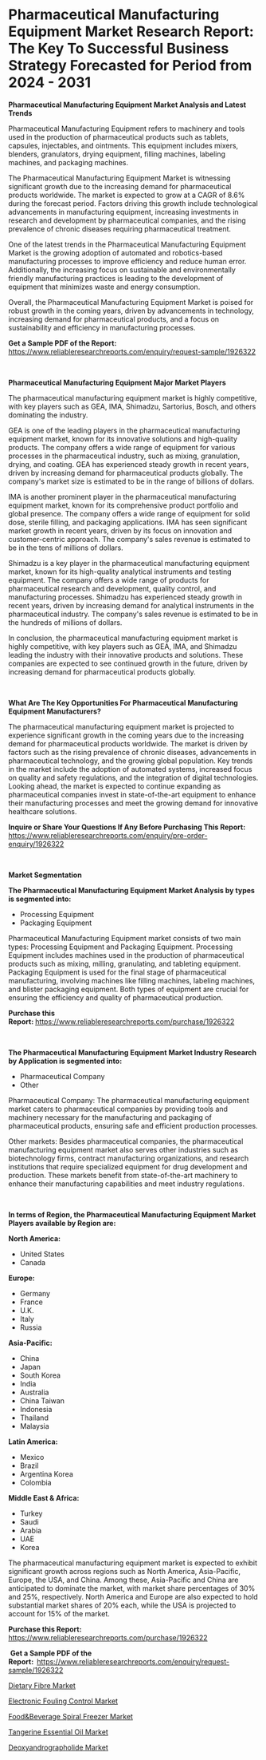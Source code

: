 <p><h1>Pharmaceutical Manufacturing Equipment Market Research Report: The Key To Successful Business Strategy Forecasted for Period from 2024 - 2031</h1></p><p><strong>Pharmaceutical Manufacturing Equipment Market Analysis and Latest Trends</strong></p>
<p><p>Pharmaceutical Manufacturing Equipment refers to machinery and tools used in the production of pharmaceutical products such as tablets, capsules, injectables, and ointments. This equipment includes mixers, blenders, granulators, drying equipment, filling machines, labeling machines, and packaging machines.</p><p>The Pharmaceutical Manufacturing Equipment Market is witnessing significant growth due to the increasing demand for pharmaceutical products worldwide. The market is expected to grow at a CAGR of 8.6% during the forecast period. Factors driving this growth include technological advancements in manufacturing equipment, increasing investments in research and development by pharmaceutical companies, and the rising prevalence of chronic diseases requiring pharmaceutical treatment.</p><p>One of the latest trends in the Pharmaceutical Manufacturing Equipment Market is the growing adoption of automated and robotics-based manufacturing processes to improve efficiency and reduce human error. Additionally, the increasing focus on sustainable and environmentally friendly manufacturing practices is leading to the development of equipment that minimizes waste and energy consumption.</p><p>Overall, the Pharmaceutical Manufacturing Equipment Market is poised for robust growth in the coming years, driven by advancements in technology, increasing demand for pharmaceutical products, and a focus on sustainability and efficiency in manufacturing processes.</p></p>
<p><strong>Get a Sample PDF of the Report:&nbsp;</strong> <a href="https://www.reliableresearchreports.com/enquiry/request-sample/1926322">https://www.reliableresearchreports.com/enquiry/request-sample/1926322</a></p>
<p>&nbsp;</p>
<p><strong>Pharmaceutical Manufacturing Equipment Major Market Players</strong></p>
<p><p>The pharmaceutical manufacturing equipment market is highly competitive, with key players such as GEA, IMA, Shimadzu, Sartorius, Bosch, and others dominating the industry.</p><p>GEA is one of the leading players in the pharmaceutical manufacturing equipment market, known for its innovative solutions and high-quality products. The company offers a wide range of equipment for various processes in the pharmaceutical industry, such as mixing, granulation, drying, and coating. GEA has experienced steady growth in recent years, driven by increasing demand for pharmaceutical products globally. The company's market size is estimated to be in the range of billions of dollars.</p><p>IMA is another prominent player in the pharmaceutical manufacturing equipment market, known for its comprehensive product portfolio and global presence. The company offers a wide range of equipment for solid dose, sterile filling, and packaging applications. IMA has seen significant market growth in recent years, driven by its focus on innovation and customer-centric approach. The company's sales revenue is estimated to be in the tens of millions of dollars.</p><p>Shimadzu is a key player in the pharmaceutical manufacturing equipment market, known for its high-quality analytical instruments and testing equipment. The company offers a wide range of products for pharmaceutical research and development, quality control, and manufacturing processes. Shimadzu has experienced steady growth in recent years, driven by increasing demand for analytical instruments in the pharmaceutical industry. The company's sales revenue is estimated to be in the hundreds of millions of dollars.</p><p>In conclusion, the pharmaceutical manufacturing equipment market is highly competitive, with key players such as GEA, IMA, and Shimadzu leading the industry with their innovative products and solutions. These companies are expected to see continued growth in the future, driven by increasing demand for pharmaceutical products globally.</p></p>
<p>&nbsp;</p>
<p><strong>What Are The Key Opportunities For Pharmaceutical Manufacturing Equipment Manufacturers?</strong></p>
<p><p>The pharmaceutical manufacturing equipment market is projected to experience significant growth in the coming years due to the increasing demand for pharmaceutical products worldwide. The market is driven by factors such as the rising prevalence of chronic diseases, advancements in pharmaceutical technology, and the growing global population. Key trends in the market include the adoption of automated systems, increased focus on quality and safety regulations, and the integration of digital technologies. Looking ahead, the market is expected to continue expanding as pharmaceutical companies invest in state-of-the-art equipment to enhance their manufacturing processes and meet the growing demand for innovative healthcare solutions.</p></p>
<p><strong>Inquire or Share Your Questions If Any Before Purchasing This Report:</strong> <a href="https://www.reliableresearchreports.com/enquiry/pre-order-enquiry/1926322">https://www.reliableresearchreports.com/enquiry/pre-order-enquiry/1926322</a></p>
<p>&nbsp;</p>
<p><strong>Market Segmentation</strong></p>
<p><strong>The Pharmaceutical Manufacturing Equipment Market Analysis by types is segmented into:</strong></p>
<p><ul><li>Processing Equipment</li><li>Packaging Equipment</li></ul></p>
<p><p>Pharmaceutical Manufacturing Equipment market consists of two main types: Processing Equipment and Packaging Equipment. Processing Equipment includes machines used in the production of pharmaceutical products such as mixing, milling, granulating, and tableting equipment. Packaging Equipment is used for the final stage of pharmaceutical manufacturing, involving machines like filling machines, labeling machines, and blister packaging equipment. Both types of equipment are crucial for ensuring the efficiency and quality of pharmaceutical production.</p></p>
<p><strong>Purchase this Report:&nbsp;</strong><a href="https://www.reliableresearchreports.com/purchase/1926322">https://www.reliableresearchreports.com/purchase/1926322</a></p>
<p>&nbsp;</p>
<p><strong>The Pharmaceutical Manufacturing Equipment Market Industry Research by Application is segmented into:</strong></p>
<p><ul><li>Pharmaceutical Company</li><li>Other</li></ul></p>
<p><p>Pharmaceutical Company: The pharmaceutical manufacturing equipment market caters to pharmaceutical companies by providing tools and machinery necessary for the manufacturing and packaging of pharmaceutical products, ensuring safe and efficient production processes.</p><p>Other markets: Besides pharmaceutical companies, the pharmaceutical manufacturing equipment market also serves other industries such as biotechnology firms, contract manufacturing organizations, and research institutions that require specialized equipment for drug development and production. These markets benefit from state-of-the-art machinery to enhance their manufacturing capabilities and meet industry regulations.</p></p>
<p>&nbsp;</p>
<p><strong>In terms of Region, the Pharmaceutical Manufacturing Equipment Market Players available by Region are:</strong></p>
<p>
    <p> <strong> North America: </strong>
        <ul>
            <li>United States</li>
            <li>Canada</li>
        </ul>
        </p> 
    <p> <strong> Europe: </strong>
        <ul>
            <li>Germany</li>
            <li>France</li>
            <li>U.K.</li>
            <li>Italy</li>
            <li>Russia</li>
        </ul>
        </p> 
    <p> <strong> Asia-Pacific: </strong>
        <ul>
            <li>China</li>
            <li>Japan</li>
            <li>South Korea</li>
            <li>India</li>
            <li>Australia</li>
            <li>China Taiwan</li>
            <li>Indonesia</li>
            <li>Thailand</li>
            <li>Malaysia</li>
        </ul>
        </p> 
    <p> <strong> Latin America: </strong>
        <ul>
            <li>Mexico</li>
            <li>Brazil</li>
            <li>Argentina Korea</li>
            <li>Colombia</li>
        </ul>
        </p> 
    <p> <strong> Middle East & Africa: </strong>
        <ul>
            <li>Turkey</li>
            <li>Saudi</li>
            <li>Arabia</li>
            <li>UAE</li>
            <li>Korea</li>
        </ul>
    </p>
    </p>
<p><p>The pharmaceutical manufacturing equipment market is expected to exhibit significant growth across regions such as North America, Asia-Pacific, Europe, the USA, and China. Among these, Asia-Pacific and China are anticipated to dominate the market, with market share percentages of 30% and 25%, respectively. North America and Europe are also expected to hold substantial market shares of 20% each, while the USA is projected to account for 15% of the market.</p></p>
<p><strong>Purchase this Report: </strong><a href="https://www.reliableresearchreports.com/purchase/1926322">https://www.reliableresearchreports.com/purchase/1926322</a></p>
<p>&nbsp;<strong>Get a Sample PDF of the Report:&nbsp;&nbsp;</strong><a href="https://www.reliableresearchreports.com/enquiry/request-sample/1926322">https://www.reliableresearchreports.com/enquiry/request-sample/1926322</a></p>
<p><strong></strong></p>
<p><p><a href="https://unruly-ladybug-44b.notion.site/Dietary-Fibre-Market-Size-Market-Share-and-Global-Market-Analysis-Report-2024-2031-3753d4dee41c44cb820e005808e40b15">Dietary Fibre Market</a></p><p><a href="https://issuu.com/reportprime-2/docs/electronic-fouling-control-market-size-2030.pptx">Electronic Fouling Control Market</a></p><p><a href="https://github.com/jj19131/Market-Research-Report-List-1/blob/main/foodbeverage-spiral-freezer-market.md">Food&Beverage Spiral Freezer Market</a></p><p><a href="https://shimmer-gardenia-37a.notion.site/Tangerine-Essential-Oil-Market-Research-Report-Reveals-The-Latest-Trends-And-Opportunities-of-this-M-c64476f6c3ee4d7cb6d684129cf7d0a7">Tangerine Essential Oil Market</a></p><p><a href="https://view.publitas.com/reportprime-1/deoxyandrographolide-market-with-the-goal-of-estimating-the-market-size-and-future-growth-potential-of-various-market-segments-based-on-component-applications-end-user-and-region/">Deoxyandrographolide Market</a></p></p>